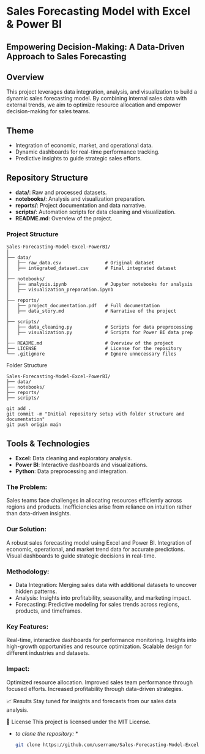 # Sales Forecasting Model with Excel & Power BI
## Empowering Decision-Making: A Data-Driven Approach to Sales Forecasting


## Overview
This project leverages data integration, analysis, and visualization to build a dynamic sales forecasting model. By combining internal sales data with external trends, we aim to optimize resource allocation and empower decision-making for sales teams.

## Theme
- Integration of economic, market, and operational data.
- Dynamic dashboards for real-time performance tracking.
- Predictive insights to guide strategic sales efforts.

## Repository Structure
- **data/**: Raw and processed datasets.
- **notebooks/**: Analysis and visualization preparation.
- **reports/**: Project documentation and data narrative.
- **scripts/**: Automation scripts for data cleaning and visualization.
- **README.md**: Overview of the project.

### Project Structure
````
Sales-Forecasting-Model-Excel-PowerBI/
│
├── data/
│   ├── raw_data.csv                # Original dataset
│   ├── integrated_dataset.csv      # Final integrated dataset
│
├── notebooks/
│   ├── analysis.ipynb              # Jupyter notebooks for analysis
│   ├── visualization_preparation.ipynb
│
├── reports/
│   ├── project_documentation.pdf   # Full documentation
│   ├── data_story.md               # Narrative of the project
│
├── scripts/
│   ├── data_cleaning.py            # Scripts for data preprocessing
│   ├── visualization.py            # Scripts for Power BI data prep
│
├── README.md                       # Overview of the project
├── LICENSE                         # License for the repository
└── .gitignore                      # Ignore unnecessary files
````

Folder Structure
```
Sales-Forecasting-Model-Excel-PowerBI/
├── data/
├── notebooks/
├── reports/
├── scripts/
```

```
git add .
git commit -m "Initial repository setup with folder structure and documentation"
git push origin main
```


## Tools & Technologies
- **Excel**: Data cleaning and exploratory analysis.
- **Power BI**: Interactive dashboards and visualizations.
- **Python**: Data preprocessing and integration.


### The Problem:
Sales teams face challenges in allocating resources efficiently across regions and products.
Inefficiencies arise from reliance on intuition rather than data-driven insights.

### Our Solution:
A robust sales forecasting model using Excel and Power BI.
Integration of economic, operational, and market trend data for accurate predictions.
Visual dashboards to guide strategic decisions in real-time.

### Methodology:
- Data Integration: Merging sales data with additional datasets to uncover hidden patterns.
- Analysis: Insights into profitability, seasonality, and marketing impact.
- Forecasting: Predictive modeling for sales trends across regions, products, and timeframes.

### Key Features:
Real-time, interactive dashboards for performance monitoring.
Insights into high-growth opportunities and resource optimization.
Scalable design for different industries and datasets.

### Impact:
Optimized resource allocation.
Improved sales team performance through focused efforts.
Increased profitability through data-driven strategies.

📈 Results
Stay tuned for insights and forecasts from our sales data analysis.

📝 License
This project is licensed under the MIT License.


* *to clone the repository:* *
   ```bash
   git clone https://github.com/username/Sales-Forecasting-Model-Excel-PowerBI.git
